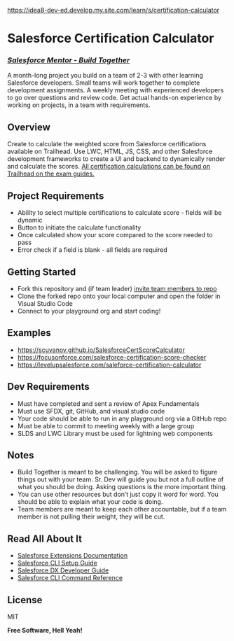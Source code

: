 https://idea8-dev-ed.develop.my.site.com/learn/s/certification-calculator

# Salesforce Certification Calculator
### _[Salesforce Mentor - Build Together](https://courses.salesforcementor.com/)_

A month-long project you build on a team of 2-3 with other learning Salesforce developers. Small teams will work together to complete development assignments. A weekly meeting with experienced developers to go over questions and review code. Get actual hands-on experience by working on projects, in a team with requirements.

## Overview
Create to calculate the weighted score from Salesforce certifications available on Trailhead. Use LWC, HTML, JS, CSS, and other Salesforce development frameworks to create a UI and backend to dynamically render and calculate the scores. 
[All certification calculations can be found on Trailhead on the exam guides.](https://trailhead.salesforce.com/en/credentials/administratoroverview/)

## Project Requirements  
- Ability to select multiple certifications to calculate score - fields will be dynamic
- Button to initiate the calculate functionality 
- Once calculated show your score compared to the score needed to pass
- Error check if a field is blank - all fields are required

## Getting Started
- Fork this repository and (if team leader) [invite team members to repo](https://docs.github.com/en/account-and-profile/setting-up-and-managing-your-personal-account-on-github/managing-access-to-your-personal-repositories/inviting-collaborators-to-a-personal-repository) 
- Clone the forked repo onto your local computer and open the folder in Visual Studio Code
- Connect to your playground org and start coding! 

## Examples
- https://scuvanov.github.io/SalesforceCertScoreCalculator
- https://focusonforce.com/salesforce-certification-score-checker
- https://levelupsalesforce.com/saleforce-certification-calculator

## Dev Requirements
- Must have completed and sent a review of Apex Fundamentals
- Must use SFDX, git, GitHub, and visual studio code
- Your code should be able to run in any playground org via a GitHub repo
- Must be able to commit to meeting weekly with a large group
- SLDS and LWC Library must be used for lightning web components

## Notes
- Build Together is meant to be challenging. You will be asked to figure things out with your team. Sr. Dev will guide you but not a full outline of what you should be doing. Asking questions is the more important thing.
- You can use other resources but don’t just copy it word for word. You should be able to explain what your code is doing.
- Team members are meant to keep each other accountable, but if a team member is not pulling their weight, they will be cut.

## Read All About It

- [Salesforce Extensions Documentation](https://developer.salesforce.com/tools/vscode/)
- [Salesforce CLI Setup Guide](https://developer.salesforce.com/docs/atlas.en-us.sfdx_setup.meta/sfdx_setup/sfdx_setup_intro.htm)
- [Salesforce DX Developer Guide](https://developer.salesforce.com/docs/atlas.en-us.sfdx_dev.meta/sfdx_dev/sfdx_dev_intro.htm)
- [Salesforce CLI Command Reference](https://developer.salesforce.com/docs/atlas.en-us.sfdx_cli_reference.meta/sfdx_cli_reference/cli_reference.htm)

## License

MIT

**Free Software, Hell Yeah!**
